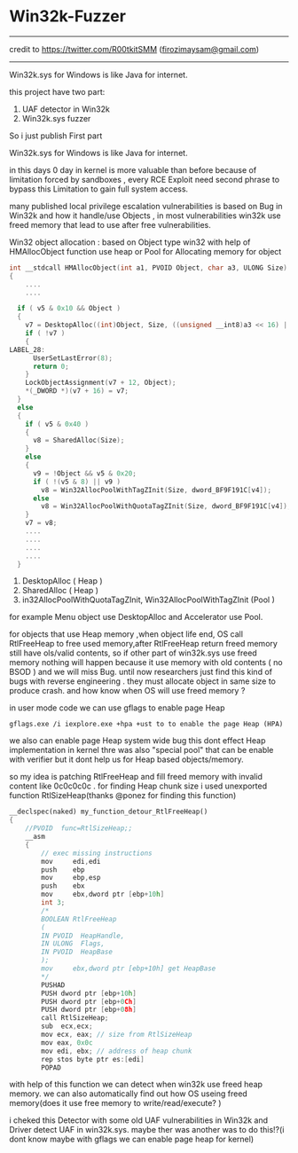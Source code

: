 # Win32k-Fuzzer
****
credit to
https://twitter.com/R00tkitSMM (firozimaysam@gmail.com)
****
Win32k.sys for Windows  is like Java for internet.

this project have two part:

1. UAF detector  in Win32k
2. Win32k.sys fuzzer 

So i just publish First part

Win32k.sys for Windows  is like Java for internet.

in this days 0 day in kernel is more valuable than before because of limitation forced by sandboxes , every RCE Exploit need second phrase to bypass this Limitation to gain full system access.

many published local privilege escalation vulnerabilities is based  on Bug in Win32k and  how it handle/use Objects , in most vulnerabilities win32k use freed memory that lead to use after free vulnerabilities.

Win32 object allocation : 
based on Object type win32 with help of HMAllocObject function use heap or Pool for Allocating memory for object
```c++
int __stdcall HMAllocObject(int a1, PVOID Object, char a3, ULONG Size)
{
	....
	....

  if ( v5 & 0x10 && Object )
  {
    v7 = DesktopAlloc((int)Object, Size, ((unsigned __int8)a3 << 16) | 5);
    if ( !v7 )
    {
LABEL_28:
      UserSetLastError(8);
      return 0;
    }
    LockObjectAssignment(v7 + 12, Object);
    *(_DWORD *)(v7 + 16) = v7;
  }
  else
  {
    if ( v5 & 0x40 )
    {
      v8 = SharedAlloc(Size);
    }
    else
    {
      v9 = !Object && v5 & 0x20;
      if ( !(v5 & 8) || v9 )
        v8 = Win32AllocPoolWithTagZInit(Size, dword_BF9F191C[v4]);
      else
        v8 = Win32AllocPoolWithQuotaTagZInit(Size, dword_BF9F191C[v4]);
    }
    v7 = v8;
	....
	....
	....
	....
  }
  ````
  
1. DesktopAlloc ( Heap )
2. SharedAlloc ( Heap )
3. in32AllocPoolWithQuotaTagZInit, Win32AllocPoolWithTagZInit (Pool )


for example Menu object use DesktopAlloc and Accelerator use Pool.

for objects that use Heap memory ,when object life end, OS call RtlFreeHeap to free used memory,after RtlFreeHeap return  freed memory still have ols/valid contents, so if other part of win32k.sys use freed memory nothing will happen because it use memory with old contents ( no BSOD ) and we will miss Bug.
until now researchers just find this kind of bugs with reverse engineering . they  must allocate object in same size to produce crash. and how know when OS will use freed memory ? 

in user mode  code we can  use gflags to enable page Heap
```
gflags.exe /i iexplore.exe +hpa +ust to to enable the page Heap (HPA)
```
we also can enable page Heap system wide bug this dont effect Heap implementation in kernel 
thre was also "special pool" that can be enable with verifier but it dont help us for Heap based objects/memory.


so my idea is patching RtlFreeHeap and fill freed memory with invalid content like 0c0c0c0c .
for finding Heap chunk size i used unexported function RtlSizeHeap(thanks @ponez for finding this function)

```C++
__declspec(naked) my_function_detour_RtlFreeHeap()
{
	//PVOID  func=RtlSizeHeap;;
	__asm
	{		
		// exec missing instructions
		mov     edi,edi
		push    ebp
		mov     ebp,esp
		push    ebx
		mov     ebx,dword ptr [ebp+10h]
		int 3;
		/*
		BOOLEAN	RtlFreeHeap
		( 
		IN PVOID  HeapHandle,
		IN ULONG  Flags,
		IN PVOID  HeapBase
		); 
		mov     ebx,dword ptr [ebp+10h] get HeapBase  
		*/
		PUSHAD
		PUSH dword ptr [ebp+10h]
		PUSH dword ptr [ebp+0Ch]
		PUSH dword ptr [ebp+08h]
		call RtlSizeHeap;
		sub  ecx,ecx;
		mov ecx, eax; // size from RtlSizeHeap
		mov eax, 0x0c
		mov edi, ebx; // address of heap chunk
		rep stos byte ptr es:[edi]
		POPAD
````



with help of this function we can detect when win32k use freed heap memory.  we can also automatically find out how OS useing freed memory(does it use free memory to write/read/execute? )

i cheked this Detector with some old UAF vulnerabilities in Win32k and Driver detect UAF in win32k.sys.
maybe ther was another was to do this!?(i dont know maybe with gflags we can enable page heap for kernel) 





